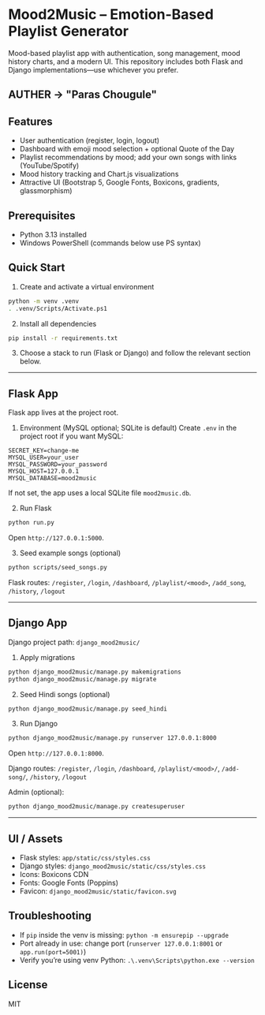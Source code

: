 # Mood2Music – Emotion-Based Playlist Generator

Mood-based playlist app with authentication, song management, mood history charts, and a modern UI. This repository includes both Flask and Django implementations—use whichever you prefer.

## AUTHER -> "Paras Chougule"

## Features
- User authentication (register, login, logout)
- Dashboard with emoji mood selection + optional Quote of the Day
- Playlist recommendations by mood; add your own songs with links (YouTube/Spotify)
- Mood history tracking and Chart.js visualizations
- Attractive UI (Bootstrap 5, Google Fonts, Boxicons, gradients, glassmorphism)

## Prerequisites
- Python 3.13 installed
- Windows PowerShell (commands below use PS syntax)

## Quick Start

1) Create and activate a virtual environment
```bash
python -m venv .venv
. .venv/Scripts/Activate.ps1
```

2) Install all dependencies
```bash
pip install -r requirements.txt
```

3) Choose a stack to run (Flask or Django) and follow the relevant section below.

---

## Flask App

Flask app lives at the project root.

1) Environment (MySQL optional; SQLite is default)
Create `.env` in the project root if you want MySQL:
```
SECRET_KEY=change-me
MYSQL_USER=your_user
MYSQL_PASSWORD=your_password
MYSQL_HOST=127.0.0.1
MYSQL_DATABASE=mood2music
```
If not set, the app uses a local SQLite file `mood2music.db`.

2) Run Flask
```bash
python run.py
```
Open `http://127.0.0.1:5000`.

3) Seed example songs (optional)
```bash
python scripts/seed_songs.py
```

Flask routes: `/register`, `/login`, `/dashboard`, `/playlist/<mood>`, `/add_song`, `/history`, `/logout`

---

## Django App

Django project path: `django_mood2music/`

1) Apply migrations
```bash
python django_mood2music/manage.py makemigrations
python django_mood2music/manage.py migrate
```

2) Seed Hindi songs (optional)
```bash
python django_mood2music/manage.py seed_hindi
```

3) Run Django
```bash
python django_mood2music/manage.py runserver 127.0.0.1:8000
```
Open `http://127.0.0.1:8000`.

Django routes: `/register`, `/login`, `/dashboard`, `/playlist/<mood>/`, `/add-song/`, `/history`, `/logout`

Admin (optional):
```bash
python django_mood2music/manage.py createsuperuser
```

---

## UI / Assets
- Flask styles: `app/static/css/styles.css`
- Django styles: `django_mood2music/static/css/styles.css`
- Icons: Boxicons CDN
- Fonts: Google Fonts (Poppins)
- Favicon: `django_mood2music/static/favicon.svg`

## Troubleshooting
- If `pip` inside the venv is missing: `python -m ensurepip --upgrade`
- Port already in use: change port (`runserver 127.0.0.1:8001` or `app.run(port=5001)`)
- Verify you’re using venv Python: `.\.venv\Scripts\python.exe --version`

## License
MIT
